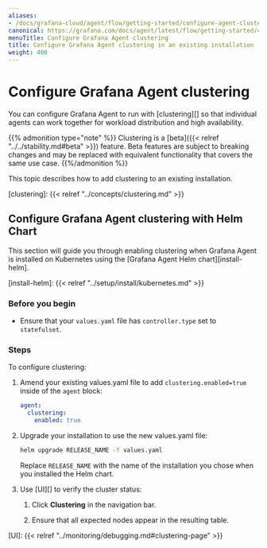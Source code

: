 ```yaml
---
aliases:
- /docs/grafana-cloud/agent/flow/getting-started/configure-agent-clustering/
canonical: https://grafana.com/docs/agent/latest/flow/getting-started/configure-agent-clustering/
menuTitle: Configure Grafana Agent clustering
title: Configure Grafana Agent clustering in an existing installation
weight: 400
---
```


# Configure Grafana Agent clustering

You can configure Grafana Agent to run with [clustering][] so that
individual agents can work together for workload distribution and high
availability.

{{% admonition type="note" %}}
Clustering is a [beta]({{< relref "../../stability.md#beta" >}}) feature. Beta features are subject to breaking
changes and may be replaced with equivalent functionality that covers the same
use case.
{{%/admonition %}}

This topic describes how to add clustering to an existing installation.

[clustering]: {{< relref "../concepts/clustering.md" >}}

## Configure Grafana Agent clustering with Helm Chart

This section will guide you through enabling clustering when Grafana Agent is
installed on Kubernetes using the [Grafana Agent Helm chart][install-helm].

[install-helm]: {{< relref "../setup/install/kubernetes.md" >}}

### Before you begin

- Ensure that your `values.yaml` file has `controller.type` set to
  `statefulset`.

### Steps

To configure clustering:

1. Amend your existing values.yaml file to add `clustering.enabled=true` inside
   of the `agent` block:

   ```yaml
   agent:
     clustering:
       enabled: true
   ```

1. Upgrade your installation to use the new values.yaml file:

   ```bash
   helm upgrade RELEASE_NAME -f values.yaml
   ```

   Replace `RELEASE_NAME` with the name of the installation you chose when you
   installed the Helm chart.

1. Use [UI][] to verify the cluster status:

   1. Click **Clustering** in the navigation bar.

   2. Ensure that all expected nodes appear in the resulting table.

[UI]: {{< relref "../monitoring/debugging.md#clustering-page" >}}
